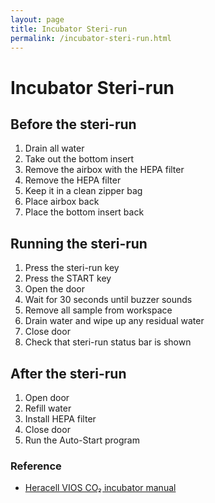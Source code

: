 ```yaml
---
layout: page
title: Incubator Steri-run
permalink: /incubator-steri-run.html
---
```


# Incubator Steri-run

## Before the steri-run

1. Drain all water
2. Take out the bottom insert
3. Remove the airbox with the HEPA filter
4. Remove the HEPA filter 
5. Keep it in a clean zipper bag
6. Place airbox back
7. Place the bottom insert back

## Running the steri-run

1. Press the steri-run key
2. Press the START key
3. Open the door 
4. Wait for 30 seconds until buzzer sounds
5. Remove all sample from workspace
6. Drain water and wipe up any residual water
7. Close door
8. Check that steri-run status bar is shown

## After the steri-run

1. Open door
2. Refill water
3. Install HEPA filter
4. Close door
5. Run the Auto-Start program

### Reference

- [Heracell VIOS CO₂ incubator manual ](/files/Heracell-VIOS-CO2-Incubator-manual.pdf)



